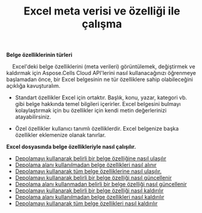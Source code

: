 ﻿---
title: Excel meta verisi ve özelliği ile çalışma
second_title: Aspose.Cells Cloud Documen
linktitle: Meta Veri ve Özellikler
type: docs
url: /tr/metadata/
aliases: [/document-properties/,/working-with-document-properties/]
keywords: Get, delete, and update metadata from excel files
description: Aspose.Cells Cloud REST API Excel dosyalarından meta veri almayı, silmeyi ve güncellemeyi destekler. SDK çeşitli geliştirme dillerini destekler. Bunlara Android, C#, Go, Java, NodeJS, Perl, PHP, Python, Ruby ve swift dahildir
weight: 100
kwords: Excel, Office Bulut, REST API, E-Tablo, PDF, CSV, Json, Markdown, Meta Veri ve Özellikler
---
**Belge özelliklerinin türleri**

&nbsp;&nbsp;&nbsp;&nbsp;Excel'deki belge özelliklerini (meta verileri) görüntülemek, değiştirmek ve kaldırmak için Aspose.Cells Cloud API'lerini nasıl kullanacağınızı öğrenmeye başlamadan önce, bir Excel belgesinin ne tür özelliklere sahip olabileceğini açıklığa kavuşturalım.

- Standart özellikler Excel için ortaktır. Başlık, konu, yazar, kategori vb. gibi belge hakkında temel bilgileri içerirler. Excel belgesini bulmayı kolaylaştırmak için bu özellikler için kendi metin değerlerinizi atayabilirsiniz.

- Özel özellikler kullanıcı tanımlı özelliklerdir. Excel belgenize başka özellikler eklemenize olanak tanırlar.

**Excel dosyasında belge özellikleriyle nasıl çalışılır.**

- [Depolamayı kullanarak belirli bir belge özelliğine nasıl ulaşılır](/cells/tr/document-properties/get/)
- [Depolama alanı kullanılmadan belge özellikleri nasıl alınır](/cells/tr/metadata/get/)
- [Depolamayı kullanarak tüm belge özelliklerine nasıl ulaşılır.](/cells/tr/document-properties/get-all/)
- [Depolamayı kullanarak belirli bir belge özelliği nasıl güncellenir](/cells/tr/document-properties/update/)
- [Depolama alanı kullanmadan belirli bir belge özelliği nasıl güncellenir](/cells/tr/metadata/update/)
- [Depolamayı kullanarak belirli bir belge özelliği nasıl kaldırılır](/cells/tr/document-properties/delete/)
- [Depolama alanı kullanılmadan belge özellikleri nasıl kaldırılır](/cells/tr/metadata/delete/)
- [Depolamayı kullanarak tüm belge özellikleri nasıl kaldırılır](/cells/tr/document-properties/clear/)
